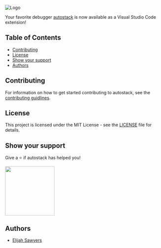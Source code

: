 ![Logo](https://raw.githubusercontent.com/autostack-team/autostack/develop/Logo.png)

Your favorite debugger [autostack](https://github.com/autostack-team/autostack/) is now available as a Visual Studio Code extension!

## Table of Contents

* [Contributing](#Contributing)
* [License](#License)
* [Show&nbsp;your&nbsp;support](#Show-your-support)
* [Authors](#Authors)

## Contributing

For information on how to get started contributing to autostack, see the [contributing guidlines](https://github.com/autostack-team/autostack/blob/master/CONTRIBUTING.md).

## License

This project is licensed under the MIT License - see the [LICENSE](LICENSE) file for details.

## Show your support

Give a ⭐️ if autostack has helped you!

<a href="https://www.patreon.com/autostack">
  <img src="https://c5.patreon.com/external/logo/become_a_patron_button@2x.png" width="160">
</a>

## Authors
* [Elijah Sawyers](https://github.com/elijahsawyers)
